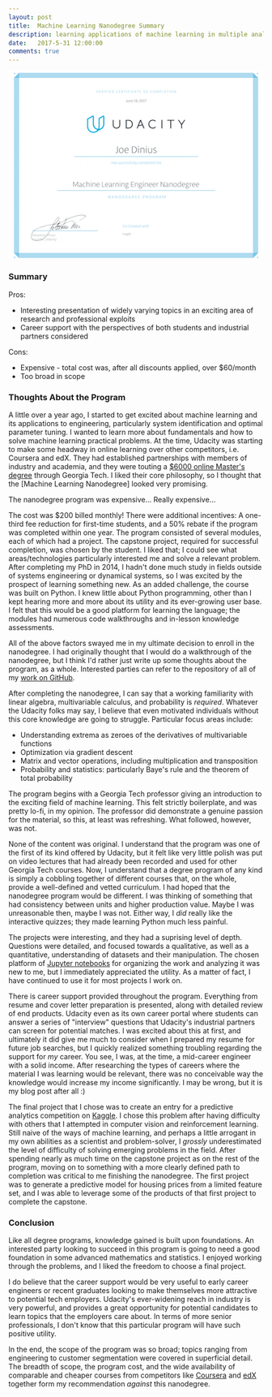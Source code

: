 ```yaml
---
layout: post
title:  Machine Learning Nanodegree Summary
description: learning applications of machine learning in multiple analytic disciplines
date:   2017-5-31 12:00:00
comments: true
---
```


<p align="center"> 
<img src="/assets/img/ml_nd.png">
</p>

### Summary

Pros:

* Interesting presentation of widely varying topics in an exciting area of research and professional exploits
* Career support with the perspectives of both students and industrial partners considered

Cons:
* Expensive - total cost was, after all discounts applied, over $60/month
* Too broad in scope

### Thoughts About the Program
A little over a year ago, I started to get excited about machine learning and its applications to engineering, particularly system identification and optimal parameter tuning.  I wanted to learn more about fundamentals and how to solve machine learning practical problems.  At the time, Udacity was starting to make some headway in online learning over other competitors, i.e. Coursera and edX.  They had established partnerships with members of industry and academia, and they were touting a [$6000 online Master's degree](https://www.udacity.com/courses/georgia-tech-masters-in-cs) through Georgia Tech.  I liked their core philosophy, so I thought that the [Machine Learning Nanodegree] looked very promising.

The nanodegree program was expensive...  Really expensive...

The cost was $200 billed monthly!  There were additional incentives: A one-third fee reduction for first-time students, and a 50% rebate if the program was completed within one year.  The program consisted of several modules, each of which had a project.  The capstone project, required for successful completion, was chosen by the student.  I liked that; I could see what areas/technologies particularly interested me and solve a relevant problem.  After completing my PhD in 2014, I hadn't done much study in fields outside of systems engineering or dynamical systems, so I was excited by the prospect of learning something new.  As an added challenge, the course was built on Python.  I knew little about Python programming, other than I kept hearing more and more about its utility and its ever-growing user base.  I felt that this would be a good platform for learning the language; the modules had numerous code walkthroughs and in-lesson knowledge assessments.

All of the above factors swayed me in my ultimate decision to enroll in the nanodegree.  I had originally thought that I would do a walkthrough of the nanodegree, but I think I'd rather just write up some thoughts about the program, as a whole.  Interested parties can refer to the repository of all of my [work on GitHub](https://github.com/jwdinius/machine-learning).

After completing the nanodegree, I can say that a working familiarity with linear algebra, multivariable calculus, and probability is _required_.  Whatever the Udacity folks may say, I believe that even motivated individuals without this core knowledge are going to struggle.  Particular focus areas include:

* Understanding extrema as zeroes of the derivatives of multivariable functions
* Optimization via gradient descent
* Matrix and vector operations, including multiplication and transposition
* Probability and statistics: particularly Baye's rule and the theorem of total probability

The program begins with a Georgia Tech professor giving an introduction to the exciting field of machine learning.  This felt strictly boilerplate, and was pretty lo-fi, in my opinion.  The professor did demonstrate a genuine passion for the material, so this, at least was refreshing.  What followed, however, was not.

None of the content was original.  I understand that the program was one of the first of its kind offered by Udacity, but it felt like very little polish was put on video lectures that had already been recorded and used for other Georgia Tech courses.  Now, I understand that a degree program of any kind is simply a cobbling together of different courses that, on the whole, provide a well-defined and vetted curriculum.  I had hoped that the nanodegree program would be different.  I was thinking of something that had consistency between units and higher production value.  Maybe I was unreasonable then, maybe I was not.  Either way, I _did_ really like the interactive quizzes; they made learning Python much less painful.

The projects were interesting, and they had a suprising level of depth.  Questions were detailed, and focused towards a qualitative, as well as a quantitative, understanding of datasets and their manipulation.  The chosen platform of [Jupyter notebooks](jupyter.org) for organizing the work and analyzing it was new to me, but I immediately appreciated the utility.  As a matter of fact, I have continued to use it for most projects I work on.

There is career support provided throughout the program.  Everything from resume and cover letter preparation is presented, along with detailed review of end products.  Udacity even as its own career portal where students can answer a series of "interview" questions that Udacity's industrial partners can screen for potential matches.  I was excited about this at first, and ultimately it did give me much to consider when I prepared my resume for future job searches, but I quickly realized something troubling regarding the support for _my_ career.  You see, I was, at the time, a mid-career engineer with a solid income.  After researching the types of careers where the material I was learning would be relevant, there was no conceivable way the knowledge would increase my income significantly.  I may be wrong, but it is my blog post after all :)

The final project that I chose was to create an entry for a predictive analytics competition on [Kaggle](https://www.kaggle.com/).  I chose this problem after having difficulty with others that I attempted in computer vision and reinforcement learning.  Still naive of the ways of machine learning, and perhaps a little arrogant in my own abilities as a scientist and problem-solver, I _grossly_ underestimated the level of difficulty of solving emerging problems in the field.  After spending nearly as much time on the capstone project as on the rest of the program, moving on to something with a more clearly defined path to completion was critical to me finishing the nanodegree.  The first project was to generate a predictive model for housing prices from a limited feature set, and I was able to leverage some of the products of that first project to complete the capstone.

### Conclusion
Like all degree programs, knowledge gained is built upon foundations.  An interested party looking to succeed in this program is going to need a good foundation in some advanced mathematics and statistics.  I enjoyed working through the problems, and I liked the freedom to choose a final project.

I do believe that the career support would be very useful to early career engineers or recent graduates looking to make themselves more attractive to potential tech employers.  Udacity's ever-widening reach in industry is very powerful, and provides a great opportunity for potential candidates to learn topics that the employers care about.  In terms of more senior professionals, I don't know that this particular program will have such positive utility.

In the end, the scope of the program was so broad; topics ranging from engineering to customer segmentation were covered in superficial detail.  The breadth of scope, the program cost, and the wide availability of comparable and cheaper courses from competitors like [Coursera](www.coursera.org) and [edX](www.edx.org) together form my recommendation _against_ this nanodegree.

